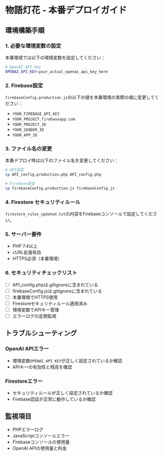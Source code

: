 # 物語灯花 - 本番デプロイガイド

## 環境構築手順

### 1. 必要な環境変数の設定

本番環境では以下の環境変数を設定してください：

```bash
# OpenAI API Key
OPENAI_API_KEY=your_actual_openai_api_key_here
```

### 2. Firebase設定

`firebaseConfig.production.js`の以下の値を本番環境の実際の値に変更してください：

- `YOUR_FIREBASE_API_KEY`
- `YOUR_PROJECT.firebaseapp.com`
- `YOUR_PROJECT_ID`
- `YOUR_SENDER_ID`
- `YOUR_APP_ID`

### 3. ファイル名の変更

本番デプロイ時は以下のファイル名を変更してください：

```bash
# API設定
cp API_config.production.php API_config.php

# Firebase設定
cp firebaseConfig.production.js firebaseConfig.js
```

### 4. Firestore セキュリティルール

`firestore_rules_updated.txt`の内容をFirebaseコンソールで設定してください。

### 5. サーバー要件

- PHP 7.4以上
- cURL拡張有効
- HTTPS必須（本番環境）

### 6. セキュリティチェックリスト

- [ ] API_config.phpは.gitignoreに含まれている
- [ ] firebaseConfig.jsは.gitignoreに含まれている
- [ ] 本番環境でHTTPS使用
- [ ] Firestoreセキュリティルール適用済み
- [ ] 環境変数でAPIキー管理
- [ ] エラーログの定期監視

## トラブルシューティング

### OpenAI APIエラー
- 環境変数`OPENAI_API_KEY`が正しく設定されているか確認
- APIキーの有効性と残高を確認

### Firestoreエラー
- セキュリティルールが正しく設定されているか確認
- Firebase認証が正常に動作しているか確認

## 監視項目

- PHPエラーログ
- JavaScriptコンソールエラー
- Firebaseコンソールの使用量
- OpenAI APIの使用量と料金